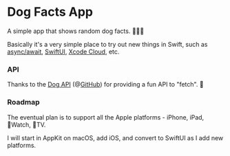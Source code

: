 # Dog Facts App
A simple app that shows random dog facts. 🤷🏻‍♂️ 

Basically it's a very simple place to try out new things in Swift, such as [async/await](https://youtu.be/iGNxhCdRuSU), [SwiftUI](https://developer.apple.com/xcode/swiftui/), [Xcode Cloud](https://developer.apple.com/xcode-cloud/), etc.

### API
Thanks to the [Dog API](https://kinduff.github.io/dog-api/) (@[GitHub](https://github.com/kinduff/dog-api)) for providing a fun API to "fetch". 🐶

### Roadmap
The eventual plan is to support all the Apple platforms - iPhone, iPad, Watch, TV.

I will start in AppKit on macOS, add iOS, and convert to SwiftUI as I add new platforms.
